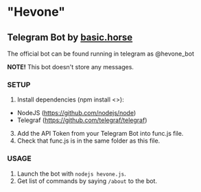 # "Hevone"
## Telegram Bot by [basic.horse](http://basic.horse)

The official bot can be found running in telegram as @hevone_bot

**NOTE!** This bot doesn't store any messages.

### SETUP
1. Install dependencies (npm install <>):
  * NodeJS (https://github.com/nodejs/node)
  * Telegraf (https://github.com/telegraf/telegraf)
3. Add the API Token from your Telegram Bot into func.js file.
4. Check that func.js is in the same folder as this file.

### USAGE
1. Launch the bot with `nodejs hevone.js`.
2. Get list of commands by saying `/about` to the bot.
